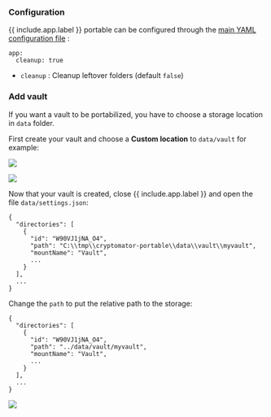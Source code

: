 ### Configuration

{{ include.app.label }} portable can be configured through the [main YAML configuration file](/doc/configuration/) :

<div class="language-yml highlighter-rouge"><div class="highlight"><pre class="highlight"><code>app:
  cleanup: true
</code></pre></div></div>

* `cleanup` : Cleanup leftover folders (default `false`)

### Add vault

If you want a vault to be portabilized, you have to choose a storage location in `data` folder.

First create your vault and choose a **Custom location** to `data/vault` for example:

![](/img/app/cryptomator/storagelocation.png)

![](/img/app/cryptomator/storagelocation2.png)

Now that your vault is created, close {{ include.app.label }} and open the file `data/settings.json`:

<div class="language-json highlighter-rouge"><div class="highlight"><pre class="highlight"><code>{
  "directories": [
    {
      "id": "W90VJ1jNA_O4",
      "path": "C:\\tmp\\cryptomator-portable\\data\\vault\\myvault",
      "mountName": "Vault",
      ...
    }
  ],
  ...
}</code></pre></div></div>

Change the `path` to put the relative path to the storage:

<div class="language-json highlighter-rouge"><div class="highlight"><pre class="highlight"><code>{
  "directories": [
    {
      "id": "W90VJ1jNA_O4",
      "path": "../data/vault/myvault",
      "mountName": "Vault",
      ...
    }
  ],
  ...
}</code></pre></div></div>

![](/img/app/cryptomator/storagelocation3.png)
